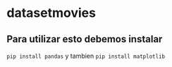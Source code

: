 # datasetmovies
## Para utilizar esto debemos instalar
`pip install pandas`
y tambien `pip install matplotlib`
